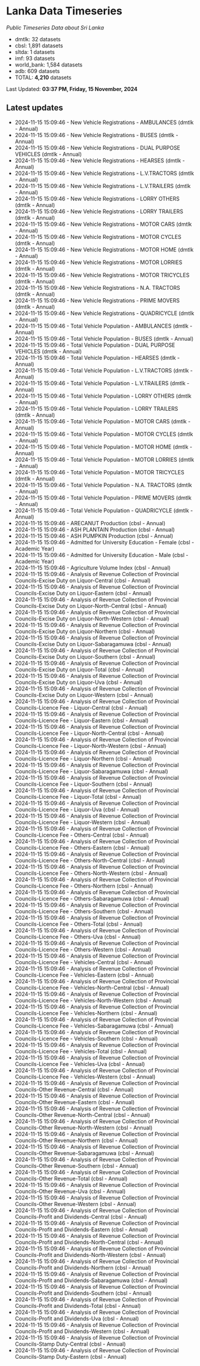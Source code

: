 # Lanka Data Timeseries
*Public Timeseries Data about Sri Lanka*

* dmtlk: 32 datasets
* cbsl: 1,891 datasets
* sltda: 1 datasets
* imf: 93 datasets
* world_bank: 1,584 datasets
* adb: 609 datasets
* TOTAL: **4,210** datasets

Last Updated: **03:37 PM, Friday, 15 November, 2024**

## Latest updates

* 2024-11-15 15:09:46 - New Vehicle Registrations - AMBULANCES (dmtlk - Annual)
* 2024-11-15 15:09:46 - New Vehicle Registrations - BUSES (dmtlk - Annual)
* 2024-11-15 15:09:46 - New Vehicle Registrations - DUAL PURPOSE VEHICLES (dmtlk - Annual)
* 2024-11-15 15:09:46 - New Vehicle Registrations - HEARSES (dmtlk - Annual)
* 2024-11-15 15:09:46 - New Vehicle Registrations - L.V.TRACTORS (dmtlk - Annual)
* 2024-11-15 15:09:46 - New Vehicle Registrations - L.V.TRAILERS (dmtlk - Annual)
* 2024-11-15 15:09:46 - New Vehicle Registrations - LORRY OTHERS (dmtlk - Annual)
* 2024-11-15 15:09:46 - New Vehicle Registrations - LORRY TRAILERS (dmtlk - Annual)
* 2024-11-15 15:09:46 - New Vehicle Registrations - MOTOR CARS (dmtlk - Annual)
* 2024-11-15 15:09:46 - New Vehicle Registrations - MOTOR CYCLES (dmtlk - Annual)
* 2024-11-15 15:09:46 - New Vehicle Registrations - MOTOR HOME (dmtlk - Annual)
* 2024-11-15 15:09:46 - New Vehicle Registrations - MOTOR LORRIES (dmtlk - Annual)
* 2024-11-15 15:09:46 - New Vehicle Registrations - MOTOR TRICYCLES (dmtlk - Annual)
* 2024-11-15 15:09:46 - New Vehicle Registrations - N.A. TRACTORS (dmtlk - Annual)
* 2024-11-15 15:09:46 - New Vehicle Registrations - PRIME MOVERS (dmtlk - Annual)
* 2024-11-15 15:09:46 - New Vehicle Registrations - QUADRICYCLE (dmtlk - Annual)
* 2024-11-15 15:09:46 - Total Vehicle Population - AMBULANCES (dmtlk - Annual)
* 2024-11-15 15:09:46 - Total Vehicle Population - BUSES (dmtlk - Annual)
* 2024-11-15 15:09:46 - Total Vehicle Population - DUAL PURPOSE VEHICLES (dmtlk - Annual)
* 2024-11-15 15:09:46 - Total Vehicle Population - HEARSES (dmtlk - Annual)
* 2024-11-15 15:09:46 - Total Vehicle Population - L.V.TRACTORS (dmtlk - Annual)
* 2024-11-15 15:09:46 - Total Vehicle Population - L.V.TRAILERS (dmtlk - Annual)
* 2024-11-15 15:09:46 - Total Vehicle Population - LORRY OTHERS (dmtlk - Annual)
* 2024-11-15 15:09:46 - Total Vehicle Population - LORRY TRAILERS (dmtlk - Annual)
* 2024-11-15 15:09:46 - Total Vehicle Population - MOTOR CARS (dmtlk - Annual)
* 2024-11-15 15:09:46 - Total Vehicle Population - MOTOR CYCLES (dmtlk - Annual)
* 2024-11-15 15:09:46 - Total Vehicle Population - MOTOR HOME (dmtlk - Annual)
* 2024-11-15 15:09:46 - Total Vehicle Population - MOTOR LORRIES (dmtlk - Annual)
* 2024-11-15 15:09:46 - Total Vehicle Population - MOTOR TRICYCLES (dmtlk - Annual)
* 2024-11-15 15:09:46 - Total Vehicle Population - N.A. TRACTORS (dmtlk - Annual)
* 2024-11-15 15:09:46 - Total Vehicle Population - PRIME MOVERS (dmtlk - Annual)
* 2024-11-15 15:09:46 - Total Vehicle Population - QUADRICYCLE (dmtlk - Annual)
* 2024-11-15 15:09:46 - ARECANUT Production (cbsl - Annual)
* 2024-11-15 15:09:46 - ASH PLANTAIN Production (cbsl - Annual)
* 2024-11-15 15:09:46 - ASH PUMPKIN Production (cbsl - Annual)
* 2024-11-15 15:09:46 - Admitted for University Education - Female (cbsl - Academic Year)
* 2024-11-15 15:09:46 - Admitted for University Education - Male (cbsl - Academic Year)
* 2024-11-15 15:09:46 - Agriculture Volume Index (cbsl - Annual)
* 2024-11-15 15:09:46 - Analysis of Revenue Collection of Provincial Councils-Excise Duty on Liquor-Central (cbsl - Annual)
* 2024-11-15 15:09:46 - Analysis of Revenue Collection of Provincial Councils-Excise Duty on Liquor-Eastern (cbsl - Annual)
* 2024-11-15 15:09:46 - Analysis of Revenue Collection of Provincial Councils-Excise Duty on Liquor-North-Central (cbsl - Annual)
* 2024-11-15 15:09:46 - Analysis of Revenue Collection of Provincial Councils-Excise Duty on Liquor-North-Western (cbsl - Annual)
* 2024-11-15 15:09:46 - Analysis of Revenue Collection of Provincial Councils-Excise Duty on Liquor-Northern (cbsl - Annual)
* 2024-11-15 15:09:46 - Analysis of Revenue Collection of Provincial Councils-Excise Duty on Liquor-Sabaragamuwa (cbsl - Annual)
* 2024-11-15 15:09:46 - Analysis of Revenue Collection of Provincial Councils-Excise Duty on Liquor-Southern (cbsl - Annual)
* 2024-11-15 15:09:46 - Analysis of Revenue Collection of Provincial Councils-Excise Duty on Liquor-Total (cbsl - Annual)
* 2024-11-15 15:09:46 - Analysis of Revenue Collection of Provincial Councils-Excise Duty on Liquor-Uva (cbsl - Annual)
* 2024-11-15 15:09:46 - Analysis of Revenue Collection of Provincial Councils-Excise Duty on Liquor-Western (cbsl - Annual)
* 2024-11-15 15:09:46 - Analysis of Revenue Collection of Provincial Councils-Licence Fee - Liquor-Central (cbsl - Annual)
* 2024-11-15 15:09:46 - Analysis of Revenue Collection of Provincial Councils-Licence Fee - Liquor-Eastern (cbsl - Annual)
* 2024-11-15 15:09:46 - Analysis of Revenue Collection of Provincial Councils-Licence Fee - Liquor-North-Central (cbsl - Annual)
* 2024-11-15 15:09:46 - Analysis of Revenue Collection of Provincial Councils-Licence Fee - Liquor-North-Western (cbsl - Annual)
* 2024-11-15 15:09:46 - Analysis of Revenue Collection of Provincial Councils-Licence Fee - Liquor-Northern (cbsl - Annual)
* 2024-11-15 15:09:46 - Analysis of Revenue Collection of Provincial Councils-Licence Fee - Liquor-Sabaragamuwa (cbsl - Annual)
* 2024-11-15 15:09:46 - Analysis of Revenue Collection of Provincial Councils-Licence Fee - Liquor-Southern (cbsl - Annual)
* 2024-11-15 15:09:46 - Analysis of Revenue Collection of Provincial Councils-Licence Fee - Liquor-Total (cbsl - Annual)
* 2024-11-15 15:09:46 - Analysis of Revenue Collection of Provincial Councils-Licence Fee - Liquor-Uva (cbsl - Annual)
* 2024-11-15 15:09:46 - Analysis of Revenue Collection of Provincial Councils-Licence Fee - Liquor-Western (cbsl - Annual)
* 2024-11-15 15:09:46 - Analysis of Revenue Collection of Provincial Councils-Licence Fee - Others-Central (cbsl - Annual)
* 2024-11-15 15:09:46 - Analysis of Revenue Collection of Provincial Councils-Licence Fee - Others-Eastern (cbsl - Annual)
* 2024-11-15 15:09:46 - Analysis of Revenue Collection of Provincial Councils-Licence Fee - Others-North-Central (cbsl - Annual)
* 2024-11-15 15:09:46 - Analysis of Revenue Collection of Provincial Councils-Licence Fee - Others-North-Western (cbsl - Annual)
* 2024-11-15 15:09:46 - Analysis of Revenue Collection of Provincial Councils-Licence Fee - Others-Northern (cbsl - Annual)
* 2024-11-15 15:09:46 - Analysis of Revenue Collection of Provincial Councils-Licence Fee - Others-Sabaragamuwa (cbsl - Annual)
* 2024-11-15 15:09:46 - Analysis of Revenue Collection of Provincial Councils-Licence Fee - Others-Southern (cbsl - Annual)
* 2024-11-15 15:09:46 - Analysis of Revenue Collection of Provincial Councils-Licence Fee - Others-Total (cbsl - Annual)
* 2024-11-15 15:09:46 - Analysis of Revenue Collection of Provincial Councils-Licence Fee - Others-Uva (cbsl - Annual)
* 2024-11-15 15:09:46 - Analysis of Revenue Collection of Provincial Councils-Licence Fee - Others-Western (cbsl - Annual)
* 2024-11-15 15:09:46 - Analysis of Revenue Collection of Provincial Councils-Licence Fee - Vehicles-Central (cbsl - Annual)
* 2024-11-15 15:09:46 - Analysis of Revenue Collection of Provincial Councils-Licence Fee - Vehicles-Eastern (cbsl - Annual)
* 2024-11-15 15:09:46 - Analysis of Revenue Collection of Provincial Councils-Licence Fee - Vehicles-North-Central (cbsl - Annual)
* 2024-11-15 15:09:46 - Analysis of Revenue Collection of Provincial Councils-Licence Fee - Vehicles-North-Western (cbsl - Annual)
* 2024-11-15 15:09:46 - Analysis of Revenue Collection of Provincial Councils-Licence Fee - Vehicles-Northern (cbsl - Annual)
* 2024-11-15 15:09:46 - Analysis of Revenue Collection of Provincial Councils-Licence Fee - Vehicles-Sabaragamuwa (cbsl - Annual)
* 2024-11-15 15:09:46 - Analysis of Revenue Collection of Provincial Councils-Licence Fee - Vehicles-Southern (cbsl - Annual)
* 2024-11-15 15:09:46 - Analysis of Revenue Collection of Provincial Councils-Licence Fee - Vehicles-Total (cbsl - Annual)
* 2024-11-15 15:09:46 - Analysis of Revenue Collection of Provincial Councils-Licence Fee - Vehicles-Uva (cbsl - Annual)
* 2024-11-15 15:09:46 - Analysis of Revenue Collection of Provincial Councils-Licence Fee - Vehicles-Western (cbsl - Annual)
* 2024-11-15 15:09:46 - Analysis of Revenue Collection of Provincial Councils-Other Revenue-Central (cbsl - Annual)
* 2024-11-15 15:09:46 - Analysis of Revenue Collection of Provincial Councils-Other Revenue-Eastern (cbsl - Annual)
* 2024-11-15 15:09:46 - Analysis of Revenue Collection of Provincial Councils-Other Revenue-North-Central (cbsl - Annual)
* 2024-11-15 15:09:46 - Analysis of Revenue Collection of Provincial Councils-Other Revenue-North-Western (cbsl - Annual)
* 2024-11-15 15:09:46 - Analysis of Revenue Collection of Provincial Councils-Other Revenue-Northern (cbsl - Annual)
* 2024-11-15 15:09:46 - Analysis of Revenue Collection of Provincial Councils-Other Revenue-Sabaragamuwa (cbsl - Annual)
* 2024-11-15 15:09:46 - Analysis of Revenue Collection of Provincial Councils-Other Revenue-Southern (cbsl - Annual)
* 2024-11-15 15:09:46 - Analysis of Revenue Collection of Provincial Councils-Other Revenue-Total (cbsl - Annual)
* 2024-11-15 15:09:46 - Analysis of Revenue Collection of Provincial Councils-Other Revenue-Uva (cbsl - Annual)
* 2024-11-15 15:09:46 - Analysis of Revenue Collection of Provincial Councils-Other Revenue-Western (cbsl - Annual)
* 2024-11-15 15:09:46 - Analysis of Revenue Collection of Provincial Councils-Profit and Dividends-Central (cbsl - Annual)
* 2024-11-15 15:09:46 - Analysis of Revenue Collection of Provincial Councils-Profit and Dividends-Eastern (cbsl - Annual)
* 2024-11-15 15:09:46 - Analysis of Revenue Collection of Provincial Councils-Profit and Dividends-North-Central (cbsl - Annual)
* 2024-11-15 15:09:46 - Analysis of Revenue Collection of Provincial Councils-Profit and Dividends-North-Western (cbsl - Annual)
* 2024-11-15 15:09:46 - Analysis of Revenue Collection of Provincial Councils-Profit and Dividends-Northern (cbsl - Annual)
* 2024-11-15 15:09:46 - Analysis of Revenue Collection of Provincial Councils-Profit and Dividends-Sabaragamuwa (cbsl - Annual)
* 2024-11-15 15:09:46 - Analysis of Revenue Collection of Provincial Councils-Profit and Dividends-Southern (cbsl - Annual)
* 2024-11-15 15:09:46 - Analysis of Revenue Collection of Provincial Councils-Profit and Dividends-Total (cbsl - Annual)
* 2024-11-15 15:09:46 - Analysis of Revenue Collection of Provincial Councils-Profit and Dividends-Uva (cbsl - Annual)
* 2024-11-15 15:09:46 - Analysis of Revenue Collection of Provincial Councils-Profit and Dividends-Western (cbsl - Annual)
* 2024-11-15 15:09:46 - Analysis of Revenue Collection of Provincial Councils-Stamp Duty-Central (cbsl - Annual)
* 2024-11-15 15:09:46 - Analysis of Revenue Collection of Provincial Councils-Stamp Duty-Eastern (cbsl - Annual)
